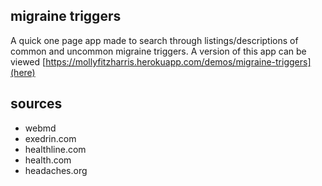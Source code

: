 ## migraine triggers
A quick one page app made to search through listings/descriptions of common and uncommon migraine triggers. 
A version of this app can be viewed [https://mollyfitzharris.herokuapp.com/demos/migraine-triggers](here)

## sources
* webmd
* exedrin.com
* healthline.com
* health.com
* headaches.org
